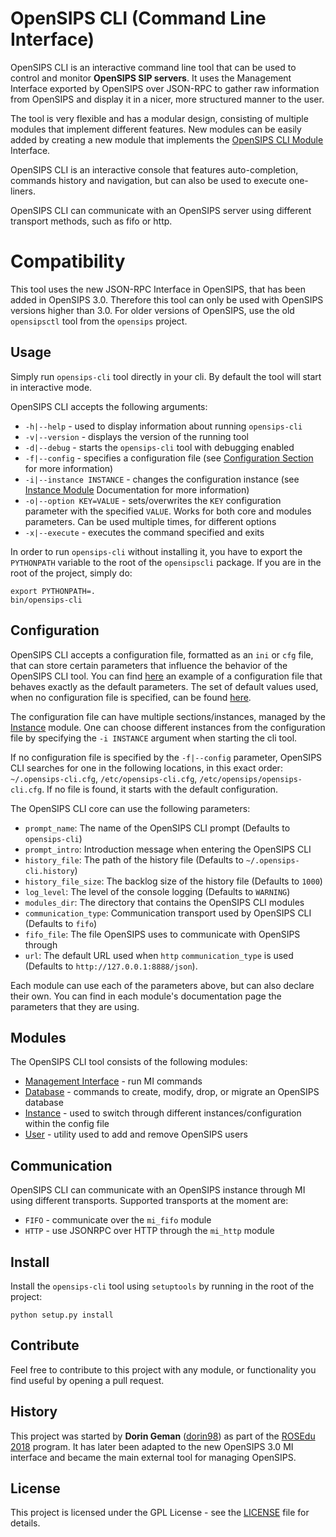 # OpenSIPS CLI (Command Line Interface)

OpenSIPS CLI is an interactive command line tool that can be used to control
and monitor **OpenSIPS SIP servers**. It uses the Management Interface
exported by OpenSIPS over JSON-RPC to gather raw information from OpenSIPS and
display it in a nicer, more structured manner to the user.

The tool is very flexible and has a modular design, consisting of multiple
modules that implement different features. New modules can be easily added by
creating a new module that implements the [OpenSIPS CLI
Module](opensipscli/module.py) Interface.

OpenSIPS CLI is an interactive console that features auto-completion, commands
history and navigation, but can also be used to execute one-liners.

OpenSIPS CLI can communicate with an OpenSIPS server using different transport
methods, such as fifo or http.

# Compatibility

This tool uses the new JSON-RPC Interface in OpenSIPS, that has been added in
OpenSIPS 3.0. Therefore this tool can only be used with OpenSIPS versions
higher than 3.0. For older versions of OpenSIPS, use the old `opensipsctl`
tool from the `opensips` project.

## Usage

Simply run `opensips-cli` tool directly in your cli.
By default the tool will start in interactive mode.

OpenSIPS CLI accepts the following arguments:
* `-h|--help` - used to display information about running `opensips-cli`
* `-v|--version` - displays the version of the running tool
* `-d|--debug` - starts the `opensips-cli` tool with debugging enabled
* `-f|--config` - specifies a configuration file (see [Configuration
Section](#configuration) for more information)
* `-i|--instance INSTANCE` - changes the configuration instance (see [Instance
Module](docs/Modules/instance.md) Documentation for more information)
* `-o|--option KEY=VALUE` - sets/overwrites the `KEY` configuration parameter
with the specified `VALUE`. Works for both core and modules parameters. Can be
used multiple times, for different options
* `-x|--execute` - executes the command specified and exits

In order to run `opensips-cli` without installing it, you have to export the
`PYTHONPATH` variable to the root of the `opensipscli` package. If you are in
the root of the project, simply do:

```
export PYTHONPATH=.
bin/opensips-cli
```

## Configuration

OpenSIPS CLI accepts a configuration file, formatted as an `ini` or `cfg`
file, that can store certain parameters that influence the behavior of the
OpenSIPS CLI tool. You can find [here](etc/default.cfg) an example of a
configuration file that behaves exactly as the default parameters. The set of
default values used, when no configuration file is specified, can be found
[here](opensipscli/defaults.py).

The configuration file can have multiple sections/instances, managed by the
[Instance](docs/Modules/instance.md) module. One can choose different
instances from the configuration file by specifying the `-i INSTANCE` argument
when starting the cli tool.

If no configuration file is specified by the `-f|--config` parameter, OpenSIPS
CLI searches for one in the following locations, in this exact order:
`~/.opensips-cli.cfg`, `/etc/opensips-cli.cfg`, `/etc/opensips/opensips-cli.cfg`. If no file is found, it starts with the default configuration.

The OpenSIPS CLI core can use the following parameters:

* `prompt_name`: The name of the OpenSIPS CLI prompt (Defaults to `opensips-cli`)
* `prompt_intro`: Introduction message when entering the OpenSIPS CLI
* `history_file`: The path of the history file (Defaults to `~/.opensips-cli.history`)
* `history_file_size`: The backlog size of the history file (Defaults to
`1000`)
* `log_level`: The level of the console logging (Defaults to `WARNING`)
* `modules_dir`: The directory that contains the OpenSIPS CLI modules
* `communication_type`: Communication transport used by OpenSIPS CLI (Defaults
to `fifo`)
* `fifo_file`: The file OpenSIPS uses to communicate with OpenSIPS through
* `url`: The default URL used when `http` `communication_type` is used
(Defaults to `http://127.0.0.1:8888/json`).

Each module can use each of the parameters above, but can also declare their
own. You can find in each module's documentation page the parameters that they
are using.

## Modules

The OpenSIPS CLI tool consists of the following modules:
* [Management Interface](docs/Modules/mi.md) - run MI commands
* [Database](docs/Modules/database.md) - commands to create, modify, drop, or
migrate an OpenSIPS database
* [Instance](docs/Modules/instance.md) - used to switch through different
instances/configuration within the config file
* [User](docs/Modules/User.md) - utility used to add and remove OpenSIPS users

## Communication

OpenSIPS CLI can communicate with an OpenSIPS instance through MI using
different transports. Supported transports at the moment are:
* `FIFO` - communicate over the `mi_fifo` module
* `HTTP` - use JSONRPC over HTTP through the `mi_http` module

## Install

Install the `opensips-cli` tool using `setuptools` by running in the root of
the project:

```
python setup.py install
```

## Contribute

Feel free to contribute to this project with any module, or functionality you
find useful by opening a pull request.

## History

This project was started by **Dorin Geman**
([dorin98](https://github.com/dorin98)) as part of the [ROSEdu
2018](http://soc.rosedu.org/2018/) program. It has later been adapted to the
new OpenSIPS 3.0 MI interface and became the main external tool for managing
OpenSIPS.

## License

This project is licensed under the GPL License - see the [LICENSE](LICENSE)
file for details.
